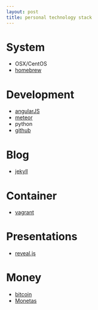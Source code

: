 ```yaml
---
layout: post
title: personal technology stack
---
```


# System
* OSX/CentOS
* [homebrew](http://brew.sh/)

# Development
* [angularJS](https://angularjs.org/)
* [meteor](https://www.meteor.com/)
* python
* [github](https://github.com/rusticbison/website)

# Blog
* [jekyll](https://jekyllrb.com/)

# Container
* [vagrant](https://www.vagrantup.com/)

# Presentations
* [reveal.js](https://github.com/hakimel/reveal.js)

# Money
* [bitcoin](https://bitcoin.org)
* [Monetas](https://monetas.net)
